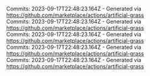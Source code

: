 Commits: 2023-09-17T22:48:23.164Z - Generated via https://github.com/marketplace/actions/artificial-grass
<br>
Commits: 2023-09-17T22:48:23.164Z - Generated via https://github.com/marketplace/actions/artificial-grass
<br>
Commits: 2023-09-17T22:48:23.164Z - Generated via https://github.com/marketplace/actions/artificial-grass
<br>
Commits: 2023-09-17T22:48:23.164Z - Generated via https://github.com/marketplace/actions/artificial-grass
<br>
Commits: 2023-09-17T22:48:23.164Z - Generated via https://github.com/marketplace/actions/artificial-grass
<br>
